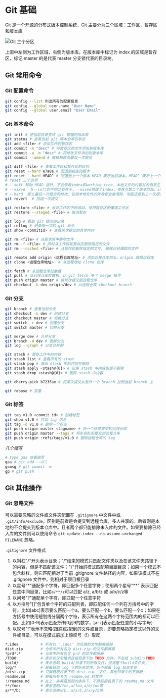 # Git 基础

Git 是一个开源的分布式版本控制系统，Git 主要分为三个区域：工作区，暂存区和版本库

![Git 三个分区](https://i.loli.net/2020/05/01/wDuvC83x7r94tX2.png)

上图中左侧为工作区域，右侧为版本库。在版本库中标记为 index 的区域是暂存区，标记 master 的是代表 master 分支锁代表的目录树。


## Git 常用命令

### Git 配置命令

```bash
git config --list 列出所有的配置信息
git config --global user.name "User Name"
git config --global user.email "User Email"
```

### Git 基本命令

```bash
git init # 把当前目录变成 git 管理的版本库
git status # 查看当前 git 版本仓库的状态
git add <file> # 添加文件到暂存区
git commit -m "desc" # 将暂存区的文件添加到版本库
git commit -a -m "desc" # 将修改文件添加到版本库
git commit --amend # 撤销和修改最后一次提交

git diff <file> # 查看工作区和暂存区的区别
git reset --hard e7a8a # 回退到指定的版本
git reset --hard HEAD^ # 回退到上一个版本 HEAD 表示当前版本，HEAD^ 表示上一个版本，HEAD^^ 表示上上一个版本
# reset 三个选项
# --soft 移动 HEAD 指针，不会修改index和working tree，本地文件的内容并没有发生变化，而index中仍然有最近一次提交的修改
# --mixed  与--soft的不同之处在于，--mixed修改了index，使其与第二个版本匹配。index中给定commit之后的修改被unstaged。
# --hard  那么最后一次提交的修改，包括本地文件的修改都会被清除，彻底还原到上一次提交的状态且无法找回。
git revert  # 回退一次提交

git restore <file> # 丢弃工作区中的改动，使用暂存区的覆盖工作区
git restore --staged <file> # 取消暂存

git log # 看到 git 提交的记录
git reflog # 记录每一次的 git 命令
git show <commitId> # 查看某次提交的具体内容

git rm <file> # 从版本库中删除文件
git rm -f <file> # 同时从工作区和暂存区删除指定的文件
git rm --cached <file> # 从暂存区删除指定的文件, 删除已经跟踪的文件

git remote add origin <远程仓库地址> # 添加远程仓库地址，origin 就是远程库
git clone <远程仓库地址>  # 从远程地址 clone 仓库

git fetch # 从远程仓库拉数据
git pull # 从远程仓库拉数据，比 git fetch 多了 merge 操作
git push origin master # 将修改提交到远程仓库
git checkout -b dev origin/dev # 从远程仓库 checkout branch

```

### Git 分支

```bash
git branch # 查看当前分支
git checkout -b dev # 创建分支
git checkout master # 切换分支
git switch -c dev # 创建分支
git switch master # 切换分支

git merge dev # 合并分支
git branch -d dev # 删除分支
git log --graph # 分支合并图

git stash # 暂存工作中的内容
git stash list # 查看所有的 stash
git stash pop # 弹出 stash 中的内容并删除
git stash apply <stash@{0}> # 应用 stash 中内容但是不删除
git stash drop <stash@{0}> # 删除 stash 中内容

git cherry-pick b7235ae # 将某次提交从另外一个 branch 拉倒当前 branch 上

git rebase # 变基
```

### Git 标签

```bash
git tag v1.0 <commit id> # 创建标签
git show v1.0 # 打印 tag 信息
git tag -d v1.0 # 删除一个标签
git push origin master <tagname> # 将一个标签提交到远程仓库
git push origin master --tags # 将所有标签提交到远程仓库
git push origin :refs/tags/v1.0 # 删除远程仓库的 tag
```

*几个缩写*

```bash
# type gaa 查看缩写
gaa # git add --all
gcmsg # git commit -m
gp # git push
```


## Git 其他操作

### Git 忽略文件

可以需要忽略的文件或文件夹配置在 `.gitignore` 中文件中或 `.git/info/exclude`，区别是前者是会提交到远程仓库，多人共享的。后者则是本地的不会提交到版本仓库中。且者两个都只能排除未入库的文件。如果要排除已经入库的文件则可以使用命令  `git update-index --no-assume-unchanged FILENAME` 忽略。

`.gitignore` 文件格式

1. 以斜杠"/"开头表示目录；"/"结束的模式只匹配文件夹以及在该文件夹路径下的内容，但是不匹配该文件；"/"开始的模式匹配项目跟目录；如果一个模式不包含斜杠，则它匹配相对于当前 .gitignore 文件路径的内容，如果该模式不在 .gitignore 文件中，则相对于项目根目录
2. 以星号"*"通配多个字符，即匹配多个任意字符；使用两个星号"**" 表示匹配任意中间目录，比如`a/**/z`可以匹配 a/z, a/b/z 或 a/b/c/z等
3. 以问号"?"通配单个字符，即匹配一个任意字符
4. 以方括号"[]"包含单个字符的匹配列表，即匹配任何一个列在方括号中的字符。比如[abc]表示要么匹配一个a，要么匹配一个b，要么匹配一个c；如果在方括号中使用短划线分隔两个字符，表示所有在这两个字符范围内的都可以匹配。比如[0-9]表示匹配所有0到9的数字，[a-z]表示匹配任意的小写字母）
5. 以叹号"!"表示不忽略(跟踪)匹配到的文件或目录，即要忽略指定模式以外的文件或目录，可以在模式前加上惊叹号（!）取反

```bash
*.idea          # 所有以 '.idea' 为后缀的文件都屏蔽掉
dist.zip        # 仓库中所有名为 dist.zip 的文件都屏蔽
*prd*.*         # 仓库中所有包含 prd 的文件都屏蔽
/TODO           # 表示仅仅忽略项目根目录下的 TODO 文件，不包括 subdir/TODO
build/          # 表示忽略 build/目录下的所有文件，过滤整个build文件夹；
log/*           # 屏蔽目录 log 下的所有文件，但不屏蔽 log 目录本身
/dist.zip       # 只屏蔽根目录下的 dist.zip  文件，其他目录中的不屏蔽
readme.md       # 屏蔽所有名为 readme.md 的文件
!/readme.md     # 在上一条屏蔽规则的条件下，不屏蔽根目录下的 readme.md 文件
**/foo:         # 表示忽略/foo,a/foo,a/b/foo等
a/**/b:         # 表示忽略a/b, a/x/b,a/x/y/b等
```